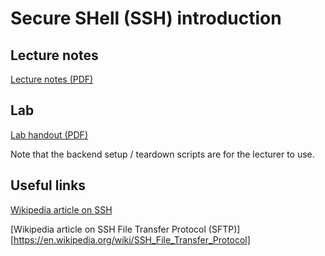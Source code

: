 # Secure SHell (SSH) introduction #

## Lecture notes ##

[Lecture notes (PDF)](ssh_notes.pdf)

## Lab ##

[Lab handout (PDF)](ssh_lab.pdf)

Note that the backend setup / teardown scripts are for the lecturer to use.

## Useful links ##

[Wikipedia article on SSH](https://en.wikipedia.org/wiki/Secure_Shell)

[Wikipedia article on SSH File Transfer Protocol (SFTP)][https://en.wikipedia.org/wiki/SSH_File_Transfer_Protocol]
